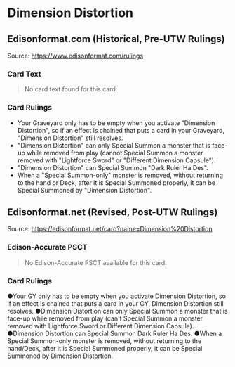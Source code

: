 # Dimension Distortion

## Edisonformat.com (Historical, Pre-UTW Rulings)

Source: https://www.edisonformat.com/rulings

### Card Text

> No card text found for this card.

### Card Rulings

*   Your Graveyard only has to be empty when you activate "Dimension Distortion", so if an effect is chained that puts a card in your Graveyard, "Dimension Distortion" still resolves.
*   "Dimension Distortion" can only Special Summon a monster that is face-up while removed from play (cannot Special Summon a monster removed with "Lightforce Sword" or "Different Dimension Capsule").
*   "Dimension Distortion" can Special Summon "Dark Ruler Ha Des".
*   When a "Special Summon-only" monster is removed, without returning to the hand or Deck, after it is Special Summoned properly, it can be Special Summoned by "Dimension Distortion".

## Edisonformat.net (Revised, Post-UTW Rulings)

Source: https://edisonformat.net/card?name=Dimension%20Distortion

### Edison-Accurate PSCT

> No Edison-Accurate PSCT available for this card.

### Card Rulings

●Your GY only has to be empty when you activate Dimension Distortion, so if an effect is chained that puts a card in your GY, Dimension Distortion still resolves.
●Dimension Distortion can only Special Summon a monster that is face-up while removed from play (can't Special Summon a monster removed with Lightforce Sword or Different Dimension Capsule).
●Dimension Distortion can Special Summon Dark Ruler Ha Des.
●When a Special Summon-only monster is removed, without returning to the hand/Deck, after it is Special Summoned properly, it can be Special Summoned by Dimension Distortion.
            